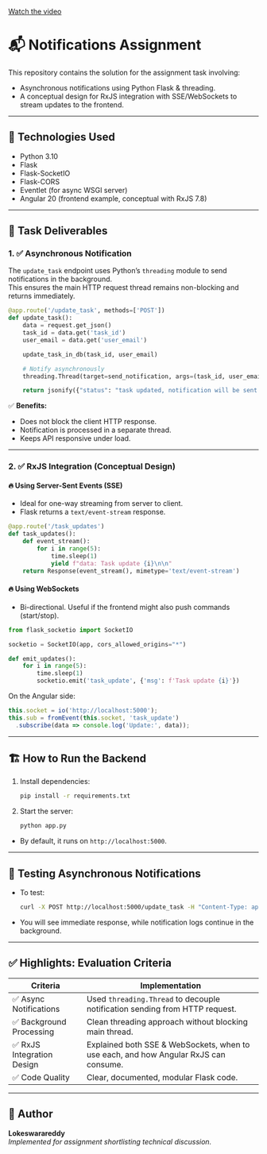 [Watch the video](./videos/Notification.mp4)
# 📬 Notifications Assignment

This repository contains the solution for the assignment task involving:

- Asynchronous notifications using Python Flask & threading.
- A conceptual design for RxJS integration with SSE/WebSockets to stream updates to the frontend.

---

## 🚀 Technologies Used

- Python 3.10
- Flask
- Flask-SocketIO
- Flask-CORS
- Eventlet (for async WSGI server)
- Angular 20 (frontend example, conceptual with RxJS 7.8)

---

## 📝 Task Deliverables

### 1. ✅ Asynchronous Notification

The `update_task` endpoint uses Python’s `threading` module to send notifications in the background.  
This ensures the main HTTP request thread remains non-blocking and returns immediately.

```python
@app.route('/update_task', methods=['POST'])
def update_task():
    data = request.get_json()
    task_id = data.get('task_id')
    user_email = data.get('user_email')

    update_task_in_db(task_id, user_email)

    # Notify asynchronously
    threading.Thread(target=send_notification, args=(task_id, user_email)).start()

    return jsonify({"status": "task updated, notification will be sent asynchronously"})
```

✅ **Benefits:**
- Does not block the client HTTP response.
- Notification is processed in a separate thread.
- Keeps API responsive under load.

---

### 2. ✅ RxJS Integration (Conceptual Design)

#### 🔥 Using Server-Sent Events (SSE)
- Ideal for one-way streaming from server to client.
- Flask returns a `text/event-stream` response.

```python
@app.route('/task_updates')
def task_updates():
    def event_stream():
        for i in range(5):
            time.sleep(1)
            yield f"data: Task update {i}\n\n"
    return Response(event_stream(), mimetype='text/event-stream')
```

#### 🔥 Using WebSockets
- Bi-directional. Useful if the frontend might also push commands (start/stop).

```python
from flask_socketio import SocketIO

socketio = SocketIO(app, cors_allowed_origins="*")

def emit_updates():
    for i in range(5):
        time.sleep(1)
        socketio.emit('task_update', {'msg': f'Task update {i}'})
```

On the Angular side:
```typescript
this.socket = io('http://localhost:5000');
this.sub = fromEvent(this.socket, 'task_update')
  .subscribe(data => console.log('Update:', data));
```

---

## 🏗️ How to Run the Backend

1. Install dependencies:

    ```bash
    pip install -r requirements.txt
    ```

2. Start the server:

    ```bash
    python app.py
    ```

- By default, it runs on `http://localhost:5000`.

---

## 🚀 Testing Asynchronous Notifications

- To test:
    ```bash
    curl -X POST http://localhost:5000/update_task -H "Content-Type: application/json" -d '{"task_id": "123", "user_email": "test@example.com"}'
    ```

- You will see immediate response, while notification logs continue in the background.

---

## ✅ Highlights: Evaluation Criteria

| Criteria                                        | Implementation                          |
|--------------------------------------------------|----------------------------------------|
| ✅ Async Notifications                          | Used `threading.Thread` to decouple notification sending from HTTP request. |
| ✅ Background Processing                        | Clean threading approach without blocking main thread. |
| ✅ RxJS Integration Design                      | Explained both SSE & WebSockets, when to use each, and how Angular RxJS can consume. |
| ✅ Code Quality                                 | Clear, documented, modular Flask code. |

---

## 📝 Author

**Lokeswarareddy**  
_Implemented for assignment shortlisting technical discussion._
